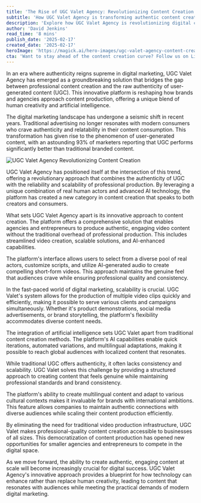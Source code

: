 ```yaml
---
title: 'The Rise of UGC Valet Agency: Revolutionizing Content Creation in the Digital Age'
subtitle: 'How UGC Valet Agency is transforming authentic content creation at scale'
description: 'Explore how UGC Valet Agency is revolutionizing digital content creation by combining authentic user-generated content with AI-powered scalability. This innovative platform enables brands to produce genuine, engaging video content efficiently while maintaining professional quality standards.'
author: 'David Jenkins'
read_time: '8 mins'
publish_date: '2025-02-17'
created_date: '2025-02-17'
heroImage: 'https://magick.ai/hero-images/ugc-valet-agency-content-creation.jpg'
cta: 'Want to stay ahead of the content creation curve? Follow us on LinkedIn for the latest insights on how UGC Valet Agency is shaping the future of digital marketing.'
---
```


In an era where authenticity reigns supreme in digital marketing, UGC Valet Agency has emerged as a groundbreaking solution that bridges the gap between professional content creation and the raw authenticity of user-generated content (UGC). This innovative platform is reshaping how brands and agencies approach content production, offering a unique blend of human creativity and artificial intelligence.

The digital marketing landscape has undergone a seismic shift in recent years. Traditional advertising no longer resonates with modern consumers who crave authenticity and relatability in their content consumption. This transformation has given rise to the phenomenon of user-generated content, with an astounding 93% of marketers reporting that UGC performs significantly better than traditional branded content.

![UGC Valet Agency Revolutionizing Content Creation](https://magick.ai/hero-images/ugc-valet-agency-content-creation.jpg)

UGC Valet Agency has positioned itself at the intersection of this trend, offering a revolutionary approach that combines the authenticity of UGC with the reliability and scalability of professional production. By leveraging a unique combination of real human actors and advanced AI technology, the platform has created a new category in content creation that speaks to both creators and consumers.

What sets UGC Valet Agency apart is its innovative approach to content creation. The platform offers a comprehensive solution that enables agencies and entrepreneurs to produce authentic, engaging video content without the traditional overhead of professional production. This includes streamlined video creation, scalable solutions, and AI-enhanced capabilities.

The platform's interface allows users to select from a diverse pool of real actors, customize scripts, and utilize AI-generated audio to create compelling short-form videos. This approach maintains the genuine feel that audiences crave while ensuring professional quality and consistency.

In the fast-paced world of digital marketing, scalability is crucial. UGC Valet's system allows for the production of multiple video clips quickly and efficiently, making it possible to serve various clients and campaigns simultaneously. Whether it's product demonstrations, social media advertisements, or brand storytelling, the platform's flexibility accommodates diverse content needs.

The integration of artificial intelligence sets UGC Valet apart from traditional content creation methods. The platform's AI capabilities enable quick iterations, automated variations, and multilingual adaptations, making it possible to reach global audiences with localized content that resonates.

While traditional UGC offers authenticity, it often lacks consistency and scalability. UGC Valet solves this challenge by providing a structured approach to creating content that feels genuine while maintaining professional standards and brand consistency.

The platform's ability to create multilingual content and adapt to various cultural contexts makes it invaluable for brands with international ambitions. This feature allows companies to maintain authentic connections with diverse audiences while scaling their content production efficiently.

By eliminating the need for traditional video production infrastructure, UGC Valet makes professional-quality content creation accessible to businesses of all sizes. This democratization of content production has opened new opportunities for smaller agencies and entrepreneurs to compete in the digital space.

As we move forward, the ability to create authentic, engaging content at scale will become increasingly crucial for digital success. UGC Valet Agency's innovative approach provides a blueprint for how technology can enhance rather than replace human creativity, leading to content that resonates with audiences while meeting the practical demands of modern digital marketing.